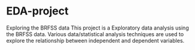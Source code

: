 # EDA-project
Exploring the BRFSS data
This project is a Exploratory data analysis using the BRFSS data.
Various data/statistical analysis techniques are used to explore the relationship between independent and dependent variables.
